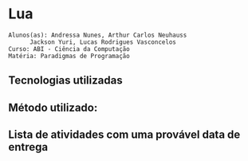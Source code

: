 # Lua

    Alunos(as): Andressa Nunes, Arthur Carlos Neuhauss
          Jackson Yuri, Lucas Rodrigues Vasconcelos
    Curso: ABI - Ciência da Computação
    Matéria: Paradigmas de Programação

## Tecnologias utilizadas


## Método utilizado: 


## Lista de atividades com uma provável data de entrega 


